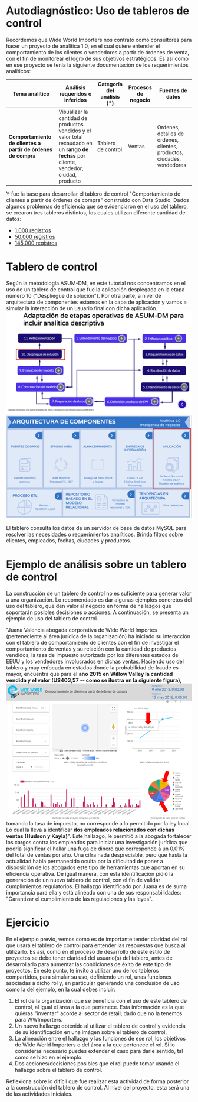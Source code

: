 # Autodiagnóstico: Uso de tableros de control
Recordemos que Wide World Importers nos contrató como consultores para hacer un proyecto de analítica 1.0, en el cual quiere entender el comportamiento de los clientes o vendedores a partir de órdenes de venta, con el fin de monitorear el logro de sus objetivos estratégicos. Es así como en ese proyecto se tenía la siguiente documentación de los requerimientos analíticos:

| **Tema analítico**                                               | **Análisis requeridos o inferidos**                                                                                                       | **Categoría del análisis (\*)** | **Procesos de negocio** | **Fuentes de datos**                                                    |
| ---------------------------------------------------------------- | ----------------------------------------------------------------------------------------------------------------------------------------- | ------------------------------- | ----------------------- | ----------------------------------------------------------------------- |
| **Comportamiento de clientes a partir de órdenes** **de compra** | Visualizar la cantidad de productos vendidos y el valor total recaudado en un **rango de fechas** por cliente, vendedor, ciudad, producto | Tablero de control              | Ventas                  | Ordenes, detalles de órdenes, clientes, productos, ciudades, vendedores |
 
 Y fue la base para desarrollar el tablero de control "Comportamiento de clientes a partir de órdenes de compra" construido con Data Studio. Dados algunos problemas de eficiencia que se evidenciaron en el uso del tablero, se crearon tres tableros distintos, los cuales utilizan diferente cantidad de datos: 

- [1.000 registros](https://datastudio.google.com/reporting/1b8e432d-3d2d-4f8b-8174-30f992f72dae)
- [50.000 registros](https://datastudio.google.com/reporting/2972ff51-1887-4a12-8df1-2ac6891e5699)
- [145.000 registros](https://datastudio.google.com/reporting/9321febb-c8c7-4b0b-94ac-45a82f8b2ba5)

[^1]: Caso inspirado en: [https://docs.microsoft.com/en-us/sql/samples/wide-world-importers-what-is?view=sql-server-ver15](https://docs.microsoft.com/en-us/sql/samples/wide-world-importers-what-is?view=sql-server-ver15)

# Tablero de control

Según la metodología ASUM-DM, en este tutorial nos concentramos en el uso de un tablero de control que fue la aplicación desplegada en la etapa número 10 (&quot;Despliegue de solución&quot;). Por otra parte, a nivel de arquitectura de componentes estamos en la capa de aplicación y vamos a simular la interacción de un usuario final con dicha aplicación.
![](./img/S1usotablerosImg1.png)
![](./img/S1usotablerosImg2.png)

El tablero consulta los datos de un servidor de base de datos MySQL para resolver las necesidades o requerimientos analíticos. Brinda filtros sobre clientes, empleados, fechas, ciudades y productos.

# Ejemplo de análisis sobre un tablero de control

La construcción de un tablero de control no es suficiente para generar valor a una organización. Lo recomendado es dar algunas ejemplos concretos del uso del tablero, que den valor al negocio en forma de hallazgos que soportarán posibles decisiones o acciones. A continuación, se presenta un ejemplo de uso del tablero de control.

"Juana Valencia  abogada corporativa de Wide World Importes (perteneciente al área jurídica de la organización) ha iniciado su interacción con el tablero de comportamiento de clientes con el fin de investigar el comportamiento de ventas y su relación con la cantidad de productos vendidos, la tasa de impuesto autorizada por los diferentes estados de EEUU y los vendedores involucrados en dichas ventas. Haciendo uso del tablero y muy enfocada en estados donde la probabilidad de fraude es mayor, encuentra que para el **año 2015 en Willow Valley la cantidad vendida y el valor (U$403,57 -- como se ilustra en la siguiente figura), ![](./img/S1usotablerosHallazgo.png)** tomando la tasa de impuesto, no corresponde a lo permitido por la ley local. Lo cual la lleva a identificar **dos empleados relacionados con dichas ventas (Hudson y Kayla)**". Este hallazgo, le permitió a la abogada fortalecer los cargos contra los empleados para iniciar una investigación jurídica que podría significar el hallar una fuga de dinero que corresponde a un 0,01% del total de ventas por año. Una cifra nada despreciable, pero que hasta la actualidad había permanecido oculta por la dificultad de poner a disposición de los abogados este tipo de herramientas que aportan en su eficiencia operativa. De igual manera, con esta identificación pidió la generación de un nuevo tablero de control, con el fin de validar cumplimientos regulatorios. El hallazgo identificado por Juana es de suma importancia para ella y está alineado con una de sus responsabilidades:  "Garantizar el cumplimiento de las regulaciones y las leyes". 

# Ejercicio
En el ejemplo previo, vemos como es de importante tender claridad del rol que usará el tablero de control para entender las respuestas que busca al utilizarlo. Es así, como en el proceso de desarrollo de este estilo de proyectos se debe tener claridad del usuario(s) del tablero, antes de desarrollarlo  para aumentar las condiciones de éxito de este tipo de proyectos. En este punto, te invito a utilizar uno de los tableros compartidos, para simular su uso, definiendo un rol, unas funciones asociadas a dicho rol y, en particular generando una conclusión  de uso como la del ejemplo, en la cual debes incluir:

1. El rol de la organización que se beneficia con el uso de este tablero de control, al igual el área a la que pertenece. Esta información es la que quieras "inventar" acorde al sector de retail, dado que no la tenemos para WWImporters.
2. Un nuevo hallazgo obtenido al utilizar el tablero de control y evidencia de su identificación en una imágen sobre el tablero de control.
3. La alineación entre el hallazgo y las funciones de ese rol, los objetivos de Wide World Importers o del área a la que pertenece el rol. Si lo consideras necesario puedes extender el caso para darle sentido, tal como se hizo en el ejemplo.
4. Dos acciones/decisiones posibles que el rol puede tomar usando el hallazgo sobre el tablero de control.

Reflexiona sobre lo difícil que fue realizar esta actividad de forma posterior a la construcción del tablero de control. Al nivel del proyecto, esta será una de las actividades iniciales.

